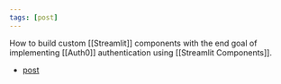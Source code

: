 ```yaml
---
tags: [post]
---
```


How to build custom [[Streamlit]] components with the end goal of implementing [[Auth0]] authentication using [[Streamlit Components]].

- [post](https://auth0.com/blog/introduction-to-streamlit-and-streamlit-components/)